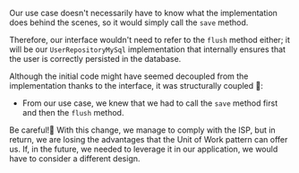 Our use case doesn't necessarily have to know what the implementation does behind the scenes, so it would simply call the `save` method.

Therefore, our interface wouldn't need to refer to the `flush` method either; it will be our `UserRepositoryMySql` implementation that internally ensures that the user is correctly persisted in the database.

Although the initial code might have seemed decoupled from the implementation thanks to the interface, it was structurally coupled 🧩:

*   From our use case, we knew that we had to call the `save` method first and then the `flush` method.

Be careful!👀 With this change, we manage to comply with the ISP, but in return, we are losing the advantages that the Unit of Work pattern can offer us. If, in the future, we needed to leverage it in our application, we would have to consider a different design.